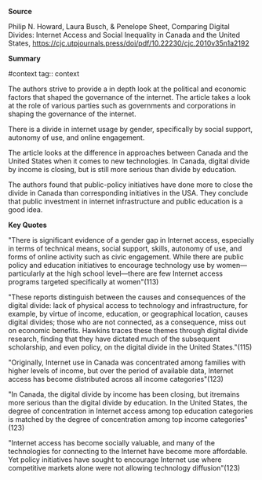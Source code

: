 **Source**

Philip N. Howard, Laura Busch, & Penelope Sheet, Comparing Digital Divides: Internet Access and Social Inequality in Canada and the United States, https://cjc.utpjournals.press/doi/pdf/10.22230/cjc.2010v35n1a2192


**Summary**


#context
tag:: context


The authors strive to provide a in depth look at the political and economic factors that shaped the governance of the internet. The article takes a look at the role of various parties such as governments and corporations in shaping the governance of the internet. 


There is a divide in internet usage by gender, specifically by social support, autonomy of use, and online engagement.


The article looks at the difference in approaches between Canada and the United States when it comes to new technologies. In Canada, digital divide by income is closing, but is still more serious than divide by education. 


The authors found that public-policy initiatives have done more to close the divide in Canada than corresponding initiatives in the USA. They conclude that public investment in internet infrastructure and public education is a good idea.





**Key Quotes**


"There is significant evidence of a gender gap in Internet access, especially in terms of technical means, social support, skills, autonomy of use, and forms of online activity such as civic engagement. While there are public policy and education initiatives to encourage technology use by women—particularly at the high school level—there are few Internet access programs targeted specifically at women"(113)


"These reports distinguish between the causes and consequences of the digital divide: lack of physical access to technology and infrastructure, for example, by virtue of income, education, or geographical location, causes digital divides; those who are not connected, as a consequence, miss out on economic benefits. Hawkins traces these themes through digital divide research, finding that they have dictated much of the subsequent scholarship, and even policy, on the digital divide in the United States."(115)


"Originally, Internet use in Canada was concentrated among families with higher levels of income, but over the period of available data, Internet access has become distributed across all income categories"(123)


"In Canada, the digital divide by income has been closing, but itremains more serious than the digital divide by education. In the United States, the degree of concentration in Internet access among top education categories is matched by the degree of concentration among top income categories"(123)


"Internet access has become socially valuable, and many of the technologies for connecting to the Internet have become more affordable. Yet policy initiatives have sought to encourage Internet use where competitive markets alone were not allowing technology diffusion"(123)

